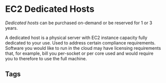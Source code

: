 # EC2 Dedicated Hosts

*Dedicated hosts* can be purchased on-demand or be reserved for 1 or 3 years.  

A dedicated host is a physical server with EC2 instance capacity fully dedicated to your use. Used to address certain compliance requirements. Software you would like to run in the cloud may have licensing requirements that, for example, bill you per-socket or per core used and would require you to therefore to use the full machine.  

## Tags
